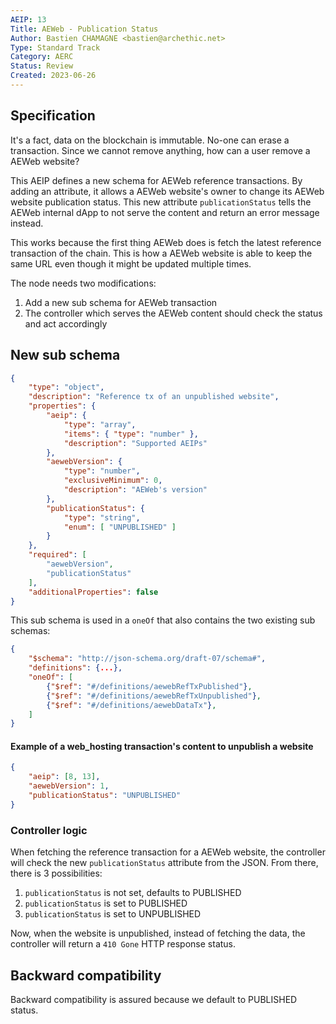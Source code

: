 ```yaml
---
AEIP: 13
Title: AEWeb - Publication Status
Author: Bastien CHAMAGNE <bastien@archethic.net>
Type: Standard Track
Category: AERC
Status: Review
Created: 2023-06-26
---
```


## Specification
It's a fact, data on the blockchain is immutable. No-one can erase a transaction. 
Since we cannot remove anything, how can a user remove a AEWeb website? 

This AEIP defines a new schema for AEWeb reference transactions. By adding an attribute, it allows a AEWeb website's owner to change its AEWeb website publication status. This new attribute `publicationStatus` tells the AEWeb internal dApp to not serve the content and return an error message instead.

This works because the first thing AEWeb does is fetch the latest reference transaction of the chain. This is how a AEWeb website is able to keep the same URL even though it might be updated multiple times. 

The node needs two modifications:

1. Add a new sub schema for AEWeb transaction
1. The controller which serves the AEWeb content should check the status and act accordingly

## New sub schema
```json
{
    "type": "object",
    "description": "Reference tx of an unpublished website",
    "properties": {
        "aeip": {
            "type": "array",
            "items": { "type": "number" },
            "description": "Supported AEIPs"
        },
        "aewebVersion": {
            "type": "number",
            "exclusiveMinimum": 0,
            "description": "AEWeb's version"
        },
        "publicationStatus": {
            "type": "string",
            "enum": [ "UNPUBLISHED" ]
        }
    },
    "required": [
        "aewebVersion",
        "publicationStatus"
    ],
    "additionalProperties": false
}
```

This sub schema is used in a `oneOf` that also contains the two existing sub schemas:

```json
{
    "$schema": "http://json-schema.org/draft-07/schema#",
    "definitions": {...},
    "oneOf": [
        {"$ref": "#/definitions/aewebRefTxPublished"},
        {"$ref": "#/definitions/aewebRefTxUnpublished"},
        {"$ref": "#/definitions/aewebDataTx"},
    ]
}
```

#### Example of a web_hosting transaction's content to unpublish a website

```json
{
    "aeip": [8, 13],
    "aewebVersion": 1,
    "publicationStatus": "UNPUBLISHED"
}
```


### Controller logic

When fetching the reference transaction for a AEWeb website, the controller will check the new `publicationStatus` attribute from the JSON. From there, there is 3 possibilities: 

1. `publicationStatus` is not set, defaults to PUBLISHED
1. `publicationStatus` is set to PUBLISHED
1. `publicationStatus` is set to UNPUBLISHED

Now, when the website is unpublished, instead of fetching the data, the controller will return a `410 Gone` HTTP response status.
  

## Backward compatibility

Backward compatibility is assured because we default to PUBLISHED status.